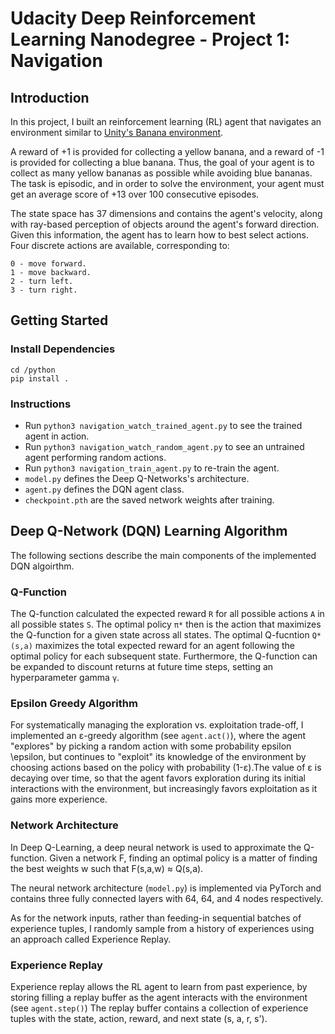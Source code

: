 # Udacity Deep Reinforcement Learning Nanodegree - Project 1: Navigation

## Introduction
In this project, I built an reinforcement learning (RL) agent  that navigates an environment similar to [Unity's Banana environment](https://github.com/Unity-Technologies/ml-agents/blob/master/docs/Learning-Environment-Examples.md#banana-collector).

A reward of +1 is provided for collecting a yellow banana, and a reward of -1 is provided for collecting a blue banana. Thus, the goal of your agent is to collect as many yellow bananas as possible while avoiding blue bananas. The task is episodic, and in order to solve the environment, your agent must get an average score of +13 over 100 consecutive episodes.

The state space has 37 dimensions and contains the agent's velocity, along with ray-based perception of objects around the agent's forward direction. Given this information, the agent has to learn how to best select actions. Four discrete actions are available, corresponding to:

    0 - move forward.
    1 - move backward.
    2 - turn left.
    3 - turn right.

## Getting Started
### Install Dependencies
    cd /python
    pip install .
### Instructions
- Run `python3 navigation_watch_trained_agent.py` to see the trained agent in action.
- Run `python3 navigation_watch_random_agent.py` to see an untrained agent performing random actions.
- Run `python3 navigation_train_agent.py` to re-train the agent.
- `model.py` defines the Deep Q-Networks's architecture.
- `agent.py` defines the DQN agent class.
- `checkpoint.pth` are the saved network weights after training.

## Deep Q-Network (DQN) Learning Algorithm
The following sections describe the main components of the implemented DQN algoirthm.  
### Q-Function
The Q-function calculated the expected reward `R` for all possible actions `A` in all possible states `S`. The optimal policy `π*` then is the action that maximizes the Q-function for a given state across all states. The optimal Q-fucntion `Q*(s,a)` maximizes the total expected reward for an agent following the optimal policy for each subsequent state. Furthermore, the Q-function can be expanded to discount returns at future time steps, setting an hyperparameter gamma `γ`.
### Epsilon Greedy Algorithm
For systematically managing the exploration vs. exploitation trade-off, I implemented an ε-greedy algorithm (see `agent.act()`), where the agent "explores" by picking a random action with some probability epsilon \epsilon, but continues to "exploit" its knowledge of the environment by choosing actions based on the policy with probability (1-ε).The value of ε is decaying over time, so that the agent favors exploration during its initial interactions with the environment, but increasingly favors exploitation as it gains more experience. 
### Network Architecture
In Deep Q-Learning, a deep neural network is used to approximate the Q-function. Given a network F, finding an optimal policy is a matter of finding the best weights w such that F(s,a,w) ≈ Q(s,a).

The neural network architecture (`model.py`) is implemented via PyTorch and contains three fully connected layers with 64, 64, and 4 nodes respectively. 

As for the network inputs, rather than feeding-in sequential batches of experience tuples, I randomly sample from a history of experiences using an approach called Experience Replay.
### Experience Replay
Experience replay allows the RL agent to learn from past experience, by storing filling a replay buffer as the agent interacts with the environment (see `agent.step()`) The replay buffer contains a collection of experience tuples with the state, action, reward, and next state (s, a, r, s'). 
